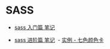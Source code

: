 # SASS

- [sass 入门篇 笔记](https://github.com/magicmai/SASS/tree/master/imooc-sass%E5%85%A5%E9%97%A8)

- [sass 进阶篇 笔记](https://github.com/magicmai/SASS/tree/master/imooc-sass%E8%BF%9B%E9%98%B6)
  - [实例 - 七色颜色卡](https://codepen.io/magicmai/pen/zwgXyQ?editors=0100)
